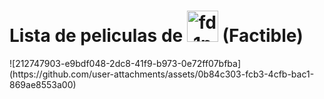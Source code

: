<h1>Lista de peliculas de <img style="text-align: center;" width="50" height="50" alt="fd1p8utcf8471-removebg-preview" src="https://github.com/user-attachments/assets/d9cad4fc-2504-43fb-8deb-4d55442d7216"/> (Factible)</h1>
![212747903-e9bdf048-2dc8-41f9-b973-0e72ff07bfba](https://github.com/user-attachments/assets/0b84c303-fcb3-4cfb-bac1-869ae8553a00)

